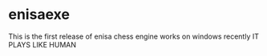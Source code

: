 # enisaexe
This is the first release of enisa chess engine works on windows recently
IT PLAYS LIKE HUMAN
 
